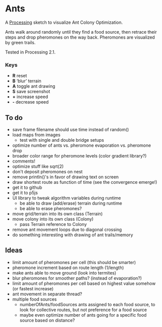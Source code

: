 # Ants

A [Processing](http://processing.org) sketch to visualize Ant Colony Optimization.

Ants walk around randomly until they find a food source, then retrace their steps and drop pheromones on the way back. Pheromones are visualized by green trails.

Tested in Processing 2.1.

### Keys

- **R** reset
- **B** ‘blur’ terrain
- **A** toggle ant drawing
- **S** save screenshot
- **+** increase speed
- **-** decrease speed

## To do

- save frame filename should use time instead of random()
- load maps from images
  - test with single and double bridge setups
- optimize number of ants vs. pheromone evaporation vs. pheromone drop
- broader color range for pheromone levels (color gradient library?)
- comments!
- optimize stuff like sqrt(2)
- don't deposit pheromones on nest
- remove println()'s in favor of drawing text on screen
- draw shortest route as function of time (see the convergence emerge!)
- get it to github
- get it to p5js
- UI library to tweak algorithm variables during runtime
  - be able to draw (add/erase) terrain during runtime
  - be able to erase pheromones?
- move grid/terrain into its own class (Terrain)
- move colony into its own class (Colony)
  - pass Terrain reference to Colony
- remove ant movement loops due to diagonal crossing
- do something interesting with drawing of ant trails/memory


## Ideas

- limit amount of pheromones per cell (this should be smarter)
- pheromone increment based on route length (1/length)
- make ants able to move ground (look into termites)
- blur pheromones for smoother paths? (instead of evaporation?)
- limit amount of pheromones per cell based on highest value somehow (or fastest increase)
- ant movement in separate thread?
- multiple food sources
  - numberOfAnts/foodSources ants assigned to each food source, to look for collective routes, but not preference for a food source
  - maybe even optimize number of ants going for a specific food source based on distance?